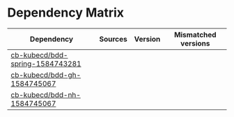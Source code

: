 # Dependency Matrix

Dependency | Sources | Version | Mismatched versions
---------- | ------- | ------- | -------------------
[cb-kubecd/bdd-spring-1584743281](https://github.com/cb-kubecd/bdd-spring-1584743281.git) |  | []() | 
[cb-kubecd/bdd-gh-1584745067](https://github.com/cb-kubecd/bdd-gh-1584745067.git) |  | []() | 
[cb-kubecd/bdd-nh-1584745067](https://github.com/cb-kubecd/bdd-nh-1584745067.git) |  | []() | 
